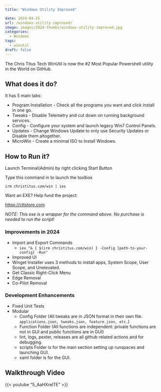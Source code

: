 ```yaml
---
title: "Windows Utility Improved"

date: 2024-04-25
url: /windows-utility-improved/
image: images/2024-thumbs/windows-utility-improved.jpg
categories:
  - Windows
tags:
  - winutil
draft: false
---
```

The Chris Titus Tech WinUtil is now the #2 Most Popular Powershell utility in the World on GitHub.
<!--more-->

## What does it do?

It has 5 main tabs:

- Program Installation - Check all the programs you want and click install in one go.
- Tweaks - Disable Telemetry and cut down on running background services. 
- Config - Configure your system and launch legacy Win7 Control Panels.
- Updates - Change Windows Update to only use Security Updates or Disable them altogether.
- MicroWin - Create a minimal ISO to Install Windows.

## How to Run it?

Launch Terminal(Admin) by right clicking Start Button

Type this command in to launch the toolbox

```
irm christitus.com/win | iex
```

Want an EXE? Help fund the project:

<https://cttstore.com>

*NOTE: This exe is a wrapper for the command above. No purchase is needed to run the script!*

### Improvements in 2024

- Import and Export Commands
  - `iex "& { $(irm christitus.com/win) } -Config [path-to-your-config] -Run"`
- Improved UI
- Winget Installer uses 3 methods to install apps, System Scope, User Scope, and Unelevated.
- Get Classic Right-Click Menu
- Edge Removal
- Co-Pilot Removal

### Development Enhancements

- Fixed Unit Tests
- Modular
  - Config Folder (All tweaks are in JSON format in their own file. `applications.json, tweaks.json, feature.json, etc.`)
  - Function Folder (All functions are independent: private functions are not in GUI and public functions are in GUI)
  - lint, logs, pester, releases are all github related actions and for debugging.
  - scripts Folder is for the main section setting up runspaces and launching GUI.
  - xaml folder is for the GUI.

## Walkthrough Video

{{< youtube "5_AaHXrelTE" >}}
